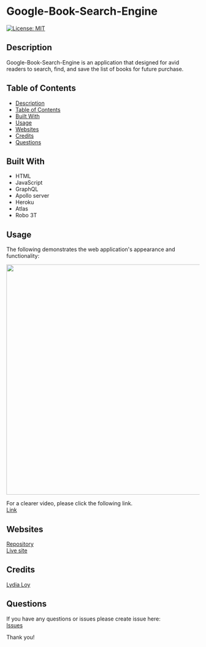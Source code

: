 # Google-Book-Search-Engine

[![License: MIT](https://img.shields.io/badge/License-MIT-yellow.svg)](https://opensource.org/licenses/MIT)
 
 

## Description
Google-Book-Search-Engine is an application that designed for avid readers to search, find, and save the list of books for future purchase.



## Table of Contents
  - [Description](#description)
  - [Table of Contents](#table-of-contents)
  - [Built With](#built-with)
  - [Usage](#usage)
  - [Websites](#websites)
  - [Credits](#credits)
  - [Questions](#questions)



## Built With
  * HTML 
  * JavaScript
  * GraphQL
  * Apollo server
  * Heroku
  * Atlas
  * Robo 3T
 


## Usage 
The following demonstrates the web application's appearance and functionality:



<img src="./client/public/Google-Book-Search-Engine.gif" width="600" height="" />

For a clearer video, please click the following link.<br />
[Link](https://drive.google.com/file/d/1IqrHJb7W6_zjKVsb8xt_WkeAV87SvSHw/view)



## Websites
[Repository](https://github.com/flowingcityloy/Google-Book-Search-Engine)<br />
[Live site](https://google-book-search-engine-ll.herokuapp.com/)



## Credits

  [Lydia Loy](https://github.com/flowingcityloy)<br/>



## Questions
  
If you have any questions or issues please create issue here:<br/>
[Issues](https://github.com/flowingcityloy/Google-Book-Search-Engine/issues) 


Thank you!
